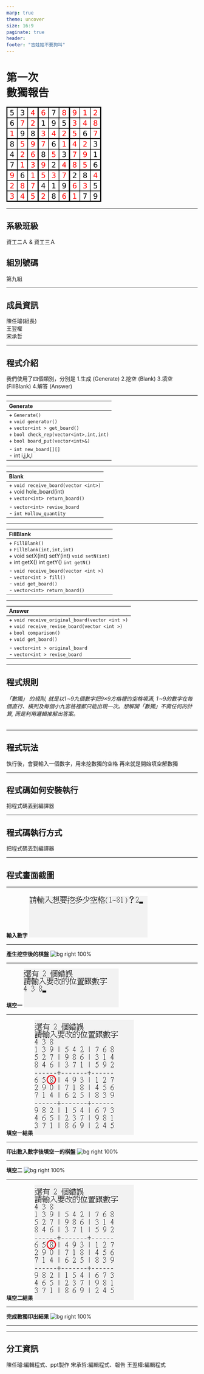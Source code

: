 ```yaml
---
marp: true
theme: uncover
size: 16:9
paginate: true
header:
footer: "吉娃娃不要狗叫"
---
```


<!-- _paginate: false -->
<!--_backgroundColor: lightBlue -->

第一次<br> 數獨報告
=== 

![bg right 60%](圖片/數獨.png)

---

系級班級
---
資工二Ａ & 資工三Ａ

組別號碼
---
第九組

---

成員資訊
---
陳任璿(組長)<br>  王翌權<br>  宋承哲

---

程式介紹
---
我們使用了四個類別，分別是
1.生成 (Generate)
2.挖空 (Blank)
3.填空 (FillBlank)
4.解答 (Answer)

---

| Generate |
| :--- |
| + `Generate()`<br> + `void generator()`<br> + `vector<int > get_board()`<br> + `bool check_rep(vector<int>,int,int)`<br> + `bool board_put(vector<int>&)`|
| - `int new_board[][]`<br> - int i,j,k,l |


---

| Blank |
| :-- |
| + `void receive_board(vector <int>)`<br> + void hole_board(int) <br> + `vector<int> return_board()`|
| - `vector<int> revise_board`<br> - `int Hollow_quantity`|

---

| FillBlank |
| :--|
| + `FillBlank()`<br> + `FillBlank(int,int,int)`<br> + void setX(int) setY(int) `void setN(int)`<br> + int getX() int getY() `int getN()`|
| - `void receive_board(vector <int >)`<br> - `vector<int > fill()`<br> - `void get_board()`<br> - `vector<int> return_board()`|

---

| Answer |
| :--|
| + `void receive_original_board(vector <int >)`<br> + `void receive_revise_board(vector <int >)`<br> + `bool comparison()`<br> + `void get_board()`|
| - `vector<int > original_board`<br> - `vector<int > revise_board`|

---

程式規則
---

###### 「數獨」 的規則, 就是以1∼9九個數字把9×9方格裡的空格填滿, 1∼9的數字在每 個直行、橫列及每個小九宮格裡都只能出現一次。想解開「數獨」不需任何的計算, 而是利用邏輯推解出答案。 

---

程式玩法
---
執行後，會要輸入一個數字，用來挖數獨的空格
再來就是開始填空解數獨

---

程式碼如何安裝執行
---
把程式碼丟到編譯器

---

程式碼執行方式
---
把程式碼丟到編譯器

---

程式畫面截圖
---

---
**輸入數字**
![bg right 100%](圖片/輸入數字.png)

---
**產生挖空後的棋盤**
![bg right 100%](圖片/圖片/產生挖空後的棋盤.png)

---
**填空一**
![bg right 100%](圖片/填空一.png)

---
**填空一結果**
![bg right 100%](圖片/填空一結果.png)


---
**印出數入數字後填空一的棋盤**
![bg right 100%](圖片/印出數入數字後填空一的棋盤.png)

---
**填空二**
![bg right 100%](圖片/填空二.png)

---
**填空二結果**
![bg right 100%](圖片/填空一結果.png)


---
**完成數獨印出結果**
![bg right 100%](圖片/完成數獨印出結果.png)

---
---

分工資訊
---

陳任璿:編輯程式、ppt製作
宋承哲:編輯程式、報告
王翌權:編輯程式

